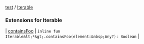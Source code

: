 [test](test/index) / [Iterable](test/-iterable/index)


### Extensions for Iterable


| [containsFoo](test/-iterable/contains-foo) | `inline fun Iterable&lt;*&gt;.containsFoo(element:&nbsp;Any?): Boolean` |

